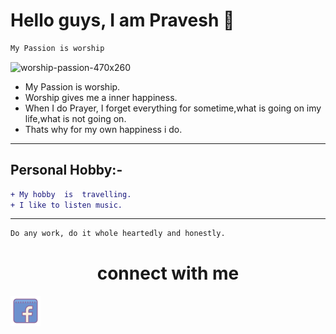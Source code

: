 # Hello guys, I am Pravesh 👋
```sh
My Passion is worship
```


![worship-passion-470x260](https://user-images.githubusercontent.com/82143446/114275201-3a7fc000-9a3f-11eb-8262-f7afb88738d0.jpg)


- My Passion is worship. 
- Worship gives me a inner happiness.
- When I do Prayer, I forget everything for sometime,what is going on imy life,what is not going on.
- Thats why for my own happiness i do.
--------



## Personal Hobby:-
```diff
+ My hobby  is  travelling.
+ I like to listen music.
```
------------

```sh
Do any work, do it whole heartedly and honestly.
```

 <h1 align=center> connect with me </h1>
 
 <a href= "https://www.facebook.com/"><img src="https://raw.githubusercontent.com/praneeth-rdy/praneeth-rdy/master/assets/facebook.png"/></a>
